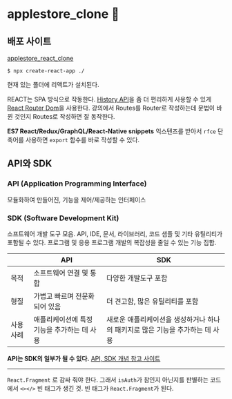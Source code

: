 # applestore_clone 🍎

## 배포 사이트
[applestore_react_clone](http://react-apple-app.s3-website.ap-northeast-2.amazonaws.com/)

```
$ npx create-react-app ./
```
현재 있는 폴더에 리액트가 설치된다.

REACT는 SPA 방식으로 작동한다.
[History API](https://developer.mozilla.org/en-US/docs/Web/API/History_API)을 좀 더 편리하게 사용할 수 있게 [React Router Dom](https://reactrouter.com/en/main)을 사용한다.
강의에서 Routes를 Router로 작성하는데 문법이 바뀐 것인지 Routes로 작성하면 잘 동작한다.

**ES7 React/Redux/GraphQL/React-Native snippets** 익스텐즈를 받아서 `rfce` 단축어를 사용하면 `export` 함수를 바로 작성할 수 있다.

## API와 SDK
### API (Application Programming Interface)
모듈화하여 만들어진, 기능을 제어/제공하는 인터페이스
### SDK (Software Development Kit)
소프트웨어 개발 도구 모음. API, IDE, 문서, 라이브러리, 코드 샘플 및 기타 유틸리티가 포함될 수 있다. 프로그램 및 응용 프로그램 개발의 복잡성을 줄일 수 있는 기능 집합.

| | API | SDK |
|-| --- | --- |
| 목적 | 소프트웨어 연결 및 통합 | 다양한 개발도구 포함 |
| 형질 | 가볍고 빠르며 전문화 되어 있음 | 더 견고함, 많은 유틸리티를 포함 |
| 사용 사례 | 애플리케이션에 특정 기능을 추가하는 데 사용 | 새로운 애플리케이션을 생성하거나 하나의 패키지로 많은 기능을 추가하는 데 사용 |

**API는 SDK의 일부가 될 수 있다.**
[API, SDK 개념 참고 사이트](https://doozi0316.tistory.com/entry/SDK-API%EC%9D%98-%EA%B0%9C%EB%85%90%EA%B3%BC-%EC%B0%A8%EC%9D%B4%EC%A0%90)

---

`React.Fragment` 로 감싸 줘야 한다. 그래서 `isAuth`가 참인지 아닌지를 판별하는 코드에서 `<></>` 빈 태그가 생긴 것. 빈 태그가 `React.Fragment`가 된다.
